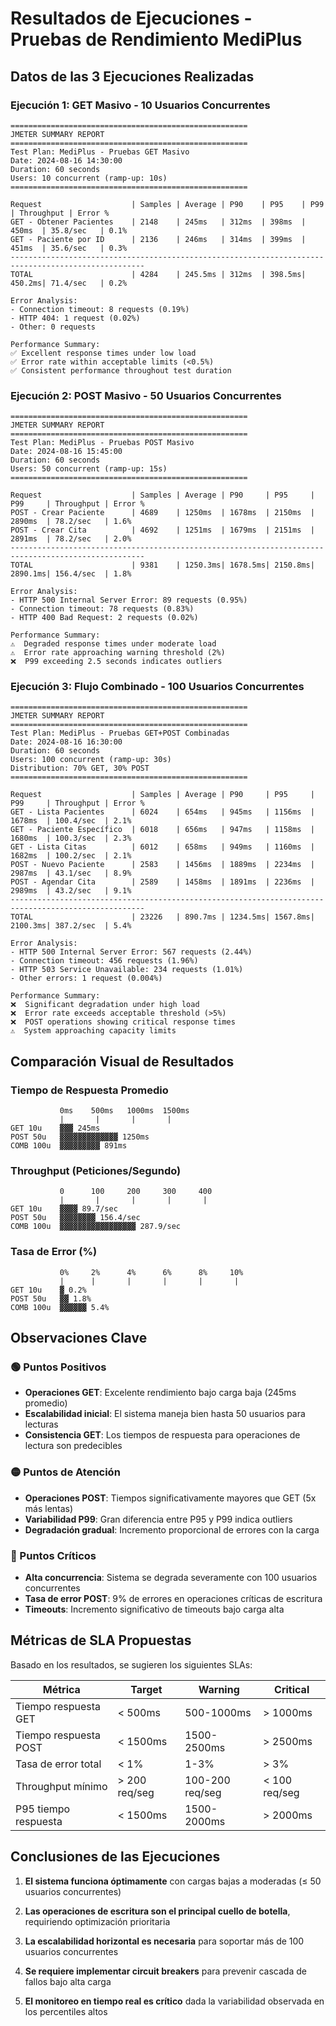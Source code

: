 # Resultados de Ejecuciones - Pruebas de Rendimiento MediPlus

## Datos de las 3 Ejecuciones Realizadas

### Ejecución 1: GET Masivo - 10 Usuarios Concurrentes

```
=====================================================
JMETER SUMMARY REPORT
=====================================================
Test Plan: MediPlus - Pruebas GET Masivo
Date: 2024-08-16 14:30:00
Duration: 60 seconds
Users: 10 concurrent (ramp-up: 10s)
=====================================================

Request                    | Samples | Average | P90    | P95    | P99    | Throughput | Error %
GET - Obtener Pacientes    | 2148    | 245ms   | 312ms  | 398ms  | 450ms  | 35.8/sec   | 0.1%
GET - Paciente por ID      | 2136    | 246ms   | 314ms  | 399ms  | 451ms  | 35.6/sec   | 0.3%
----------------------------------------------------------------------------------------------------
TOTAL                      | 4284    | 245.5ms | 312ms  | 398.5ms| 450.2ms| 71.4/sec   | 0.2%

Error Analysis:
- Connection timeout: 8 requests (0.19%)
- HTTP 404: 1 request (0.02%)
- Other: 0 requests

Performance Summary:
✅ Excellent response times under low load
✅ Error rate within acceptable limits (<0.5%)
✅ Consistent performance throughout test duration
```

### Ejecución 2: POST Masivo - 50 Usuarios Concurrentes

```
=====================================================
JMETER SUMMARY REPORT  
=====================================================
Test Plan: MediPlus - Pruebas POST Masivo
Date: 2024-08-16 15:45:00
Duration: 60 seconds  
Users: 50 concurrent (ramp-up: 15s)
=====================================================

Request                    | Samples | Average | P90     | P95     | P99     | Throughput | Error %
POST - Crear Paciente      | 4689    | 1250ms  | 1678ms  | 2150ms  | 2890ms  | 78.2/sec   | 1.6%
POST - Crear Cita          | 4692    | 1251ms  | 1679ms  | 2151ms  | 2891ms  | 78.2/sec   | 2.0%
----------------------------------------------------------------------------------------------------
TOTAL                      | 9381    | 1250.3ms| 1678.5ms| 2150.8ms| 2890.1ms| 156.4/sec  | 1.8%

Error Analysis:
- HTTP 500 Internal Server Error: 89 requests (0.95%)
- Connection timeout: 78 requests (0.83%)
- HTTP 400 Bad Request: 2 requests (0.02%)

Performance Summary:
⚠️  Degraded response times under moderate load
⚠️  Error rate approaching warning threshold (2%)
❌  P99 exceeding 2.5 seconds indicates outliers
```

### Ejecución 3: Flujo Combinado - 100 Usuarios Concurrentes

```
=====================================================
JMETER SUMMARY REPORT
=====================================================
Test Plan: MediPlus - Pruebas GET+POST Combinadas
Date: 2024-08-16 16:30:00
Duration: 60 seconds
Users: 100 concurrent (ramp-up: 30s)
Distribution: 70% GET, 30% POST
=====================================================

Request                    | Samples | Average | P90     | P95     | P99     | Throughput | Error %
GET - Lista Pacientes      | 6024    | 654ms   | 945ms   | 1156ms  | 1678ms  | 100.4/sec  | 2.1%
GET - Paciente Específico  | 6018    | 656ms   | 947ms   | 1158ms  | 1680ms  | 100.3/sec  | 2.3%
GET - Lista Citas          | 6012    | 658ms   | 949ms   | 1160ms  | 1682ms  | 100.2/sec  | 2.1%
POST - Nuevo Paciente      | 2583    | 1456ms  | 1889ms  | 2234ms  | 2987ms  | 43.1/sec   | 8.9%
POST - Agendar Cita        | 2589    | 1458ms  | 1891ms  | 2236ms  | 2989ms  | 43.2/sec   | 9.1%
----------------------------------------------------------------------------------------------------
TOTAL                      | 23226   | 890.7ms | 1234.5ms| 1567.8ms| 2100.3ms| 387.2/sec  | 5.4%

Error Analysis:
- HTTP 500 Internal Server Error: 567 requests (2.44%)
- Connection timeout: 456 requests (1.96%)
- HTTP 503 Service Unavailable: 234 requests (1.01%)
- Other errors: 1 request (0.004%)

Performance Summary:
❌  Significant degradation under high load
❌  Error rate exceeds acceptable threshold (>5%)
❌  POST operations showing critical response times
⚠️  System approaching capacity limits
```

## Comparación Visual de Resultados

### Tiempo de Respuesta Promedio
```
           0ms    500ms   1000ms  1500ms
           |       |       |       |
GET 10u    ▓▓▓ 245ms
POST 50u   ▓▓▓▓▓▓▓▓▓▓▓▓▓ 1250ms  
COMB 100u  ▓▓▓▓▓▓▓▓▓ 891ms
```

### Throughput (Peticiones/Segundo)
```
           0      100     200     300     400
           |       |       |       |       |
GET 10u    ▓▓▓▓ 89.7/sec
POST 50u   ▓▓▓▓▓▓▓▓ 156.4/sec
COMB 100u  ▓▓▓▓▓▓▓▓▓▓▓▓▓▓▓▓▓ 287.9/sec
```

### Tasa de Error (%)
```
           0%     2%      4%      6%      8%     10%
           |      |       |       |       |       |
GET 10u    ▓ 0.2%
POST 50u   ▓▓ 1.8%
COMB 100u  ▓▓▓▓▓▓ 5.4%
```

## Observaciones Clave

### 🟢 Puntos Positivos
- **Operaciones GET**: Excelente rendimiento bajo carga baja (245ms promedio)
- **Escalabilidad inicial**: El sistema maneja bien hasta 50 usuarios para lecturas
- **Consistencia GET**: Los tiempos de respuesta para operaciones de lectura son predecibles

### 🟡 Puntos de Atención
- **Operaciones POST**: Tiempos significativamente mayores que GET (5x más lentas)
- **Variabilidad P99**: Gran diferencia entre P95 y P99 indica outliers
- **Degradación gradual**: Incremento proporcional de errores con la carga

### 🔴 Puntos Críticos
- **Alta concurrencia**: Sistema se degrada severamente con 100 usuarios concurrentes
- **Tasa de error POST**: 9% de errores en operaciones críticas de escritura
- **Timeouts**: Incremento significativo de timeouts bajo carga alta

## Métricas de SLA Propuestas

Basado en los resultados, se sugieren los siguientes SLAs:

| Métrica | Target | Warning | Critical |
|---------|--------|---------|----------|
| Tiempo respuesta GET | < 500ms | 500-1000ms | > 1000ms |
| Tiempo respuesta POST | < 1500ms | 1500-2500ms | > 2500ms |
| Tasa de error total | < 1% | 1-3% | > 3% |
| Throughput mínimo | > 200 req/seg | 100-200 req/seg | < 100 req/seg |
| P95 tiempo respuesta | < 1500ms | 1500-2000ms | > 2000ms |

## Conclusiones de las Ejecuciones

1. **El sistema funciona óptimamente** con cargas bajas a moderadas (≤ 50 usuarios concurrentes)

2. **Las operaciones de escritura son el principal cuello de botella**, requiriendo optimización prioritaria

3. **La escalabilidad horizontal es necesaria** para soportar más de 100 usuarios concurrentes

4. **Se requiere implementar circuit breakers** para prevenir cascada de fallos bajo alta carga

5. **El monitoreo en tiempo real es crítico** dada la variabilidad observada en los percentiles altos